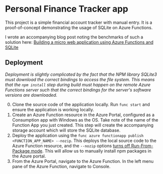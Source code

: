 # Personal Finance Tracker app

This project is a simple financial account tracker with manual entry. It is a proof-of-concept demonstrating the usage of SQLite on Azure Functions.

I wrote an accompanying blog post noting the benchmarks of such a solution here: [Building a micro web application using Azure Functions and SQLite](https://blog.thomasgauvin.com/micro-web-application-azure-functions-sqlite)

## Deployment

*Deployment is slightly complicated by the fact that the NPM library SQLite3 must download the correct bindings to access the file system. This means that the `npm install` step during build
must happen on the remote Azure Functions server such that the correct bindings for the server's software versions are downloaded.*

0. Clone the source code of the application locally. Run `func start` and ensure the application is working locally.
1. Create an Azure Function resource in the Azure Portal, configured as a Consumption app with Windows as the OS. Take note of the name of the Function App you just created. This step will create the accompanying storage account which will store the SQLite database.
2. Deploy the application using the `func azure functionapp publish <FUNCTION_APP_NAME> --nozip`. This deploys the local source code to the Azure Function resource, and the `--nozip` options [turns off Run-From-Package mode](https://docs.microsoft.com/en-us/azure/azure-functions/functions-core-tools-reference?tabs=v2#func-azure-functionapp-publish). This will allow us to manually install npm packages in the Azure portal. 
3. From the Azure Portal, navigate to the Azure Function. In the left menu pane of the Azure Function, navigate to Console.
